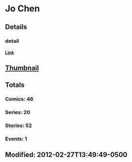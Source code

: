 # Jo  Chen 
## Details
### detail
#### [Link](http://marvel.com/comics/creators/619/jo_chen?utm_campaign=apiRef&utm_source=225578a89fc76f3d20fbffda5d17a88d)
## [Thumbnail](http://i.annihil.us/u/prod/marvel/i/mg/6/b0/4bc6178f7b471.jpg)
## Totals
### Comics: 46
### Series: 20
### Stories: 52
### Events: 1
## Modified: 2012-02-27T13:49:49-0500